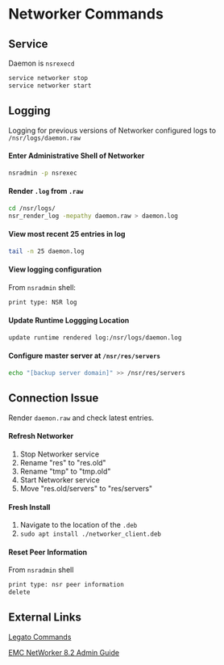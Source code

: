 # Networker Commands

## Service
Daemon is `nsrexecd`

```bash
service networker stop
service networker start
```

## Logging

Logging for previous versions of Networker configured logs to `/nsr/logs/daemon.raw`

#### Enter Administrative Shell of Networker
```bash
nsradmin -p nsrexec
```

#### Render `.log` from `.raw`

```bash
cd /nsr/logs/
nsr_render_log -mepathy daemon.raw > daemon.log
```

#### View most recent 25 entries in log
```bash
tail -n 25 daemon.log
```

#### View logging configuration
From `nsradmin` shell:
```bash
print type: NSR log
```

#### Update Runtime Loggging Location
```bash
update runtime rendered log:/nsr/logs/daemon.log
```

#### Configure master server at `/nsr/res/servers`
```bash
echo "[backup server domain]" >> /nsr/res/servers
```

## Connection Issue
Render `daemon.raw` and check latest entries.

#### Refresh Networker
1. Stop Networker service
2. Rename "res" to "res.old"
3. Rename "tmp" to "tmp.old"
4. Start Networker service
5. Move "res.old/servers" to "res/servers"

#### Fresh Install
1. Navigate to the location of the `.deb`
2. `sudo apt install ./networker_client.deb`

#### Reset Peer Information
From `nsradmin` shell

```bash
print type: nsr peer information
delete
```

## External Links
[Legato Commands](www.ipnom.com/legato-NetWorker-Commands)

[EMC NetWorker 8.2 Admin Guide](https://www.emc.com/collateral/TechnicalDocument/docu53903.pdf)
